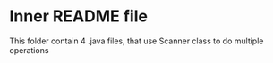# Inner README file
This folder contain 4 .java files, that use Scanner class to do multiple operations
